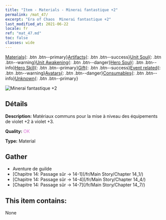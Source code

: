 ```yaml
---
title: "Item - Materials - Minerai fantastique +2"
permalink: /mat_47/
excerpt: "Era of Chaos  Minerai fantastique +2"
last_modified_at: 2021-06-22
locale: fr
ref: "mat_47.md"
toc: false
classes: wide
---
```

 [Materials](/ItemsFR/){: .btn .btn--primary}[Artifacts](/ItemsFR/Artifacts/){: .btn .btn--success}[Unit Soul](/ItemsFR/UnitSoul/){: .btn .btn--warning}[Unit Awakening](/ItemsFR/UnitAwakening/){: .btn .btn--danger}[Hero Soul](/ItemsFR/HeroSoul/){: .btn .btn--info}[Hero Skill](/ItemsFR/HeroSkill/){: .btn .btn--primary}[Gift](/ItemsFR/Gift/){: .btn .btn--success}[Event related](/ItemsFR/Events/){: .btn .btn--warning}[Avatars](/ItemsFR/Avatars/){: .btn .btn--danger}[Consumables](/ItemsFR/Consumables/){: .btn .btn--info}[Unknown](/ItemsFR/Unknown/){: .btn .btn--primary}

 ![Minerai fantastique +2](/images/t/i_cailiao_kuangshi2.png)

## Détails
 **Description:** Matériaux communs pour la mise à niveau des équipements de violet +2 à violet +3.

 **Quality:** <span style="color: #DA70D6">OK</span>

 **Type:** Material

## Gather

*    Aventure de guilde 
*    [Chapitre 14: Passage sûr -> 14-1](/fr/Main Story/Chapter 14_1/) 
*    [Chapitre 14: Passage sûr -> 14-4](/fr/Main Story/Chapter 14_4/) 
*    [Chapitre 14: Passage sûr -> 14-7](/fr/Main Story/Chapter 14_7/) 

## This item contains:

  None

